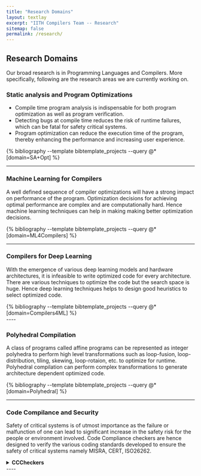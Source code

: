 ```yaml
---
title: "Research Domains"
layout: textlay
excerpt: "IITH Compilers Team -- Research"
sitemap: false
permalink: /research/
---
```

<style>
.dp-img {
     margin-bottom: 0px; 
     margin-top: 0px; 
     border-radius: 0%; 
}

.dp {
	outline: 0;
        cursor: pointer
}
</style>

## Research Domains
Our broad research is in Programming Languages and Compilers. More specifically, following are the research areas we are currently working on.

### Static analysis and Program Optimizations
* Compile time program analysis is indispensable for both program optimization as well as program verification.
* Detecting bugs at compile time reduces the risk of runtime failures, which can be fatal for safety critical systems. 
* Program optimization can reduce the execution time of the program, thereby enhancing the performance and increasing user experience.

<style>
  .bib ol{
    list-style: none;
    display: flex;
    padding-left : 0;
  }
  .bib li{
    margin-bottom: 1.5em;
  }
  </style>
<div class="bib">
{% bibliography --template bibtemplate_projects  --query @*[domain=SA+Opt] %}
</div>

----

### Machine Learning for Compilers
A well defined sequence of compiler optimizations will have a strong impact on performance of the program. Optimization decisions for achieving optimal performance are complex and are computationally hard. Hence machine learning techniques can help in making making better optimization decisions.


<style>
  .bib ol{
    list-style: none;
    display: flex;
    padding-left : 0;
  }
  .bib li{
    margin-bottom: 1.5em;
  }
  </style>
<div class="bib">
{% bibliography --template bibtemplate_projects  --query @*[domain=ML4Compilers] %}
</div>



----

### Compilers for Deep Learning
With the emergence of various deep learning models and hardware architectures, it is infeasible to write optimized code for every architecture. There are various techniques to optimize the code but the search space is huge. Hence deep learning techniques helps to design good heuristics to select optimized code.


<style>
  .bib ol{
    list-style: none;
    display: flex;
    padding-left : 0;
  }
  .bib li{
    margin-bottom: 1.5em;
  }
  </style>
<div class="bib">
{% bibliography --template bibtemplate_projects  --query @*[domain=Compilers4ML] %}
</div>
----

### Polyhedral Compilation
A class of programs called affine programs can be represented as integer polyhedra to perform high level transformations such as loop-fusion, loop-distribution, tiling, skewing, loop-rotaion, etc. to optimize for runtime. Polyhedral compilation can perform complex transformations to generate architecture dependent optimized code.

<style>
  .bib ol{
    list-style: none;
    display: flex;
    padding-left : 0;
  }
  .bib li{
    margin-bottom: 1.5em;
  }
  </style>
<div class="bib">
{% bibliography --template bibtemplate_projects  --query @*[domain=Polyhedral] %}
</div>

----

### Code Compilance and Security
Safety of critical systems is of utmost importance as the failure or malfunction of one can lead to significant increase in the safety risk for the people or environment involved. Code Compliance checkers are hence designed to verify the various coding standards developed to ensure the safety of critical systems namely MISRA, CERT, ISO26262. 
<details>
<summary class="dp" markdown='span'> <b>CCCheckers</b> </summary>

##### A code compliance checker that can verify programs according to the MISRA standards for C. 
</details>
----

<br/>

